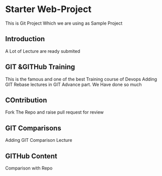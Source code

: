 # Starter Web-Project
This is Git Project Which we are using as Sample Project

## Introduction
A Lot of Lecture are ready submited

## GIT &GITHub Training
This is the famous and one of the best Training course of Devops
Adding GIT Rebase lectures in GIT Advance part. We Have done so much

## COntribution
Fork The Repo and raise pull request for review

## GIT Comparisons
Adding GIT Comparison Lecture

## GITHub Content
Comparison with Repo